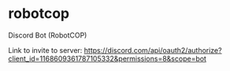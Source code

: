 # robotcop
Discord Bot (RobotCOP)

Link to invite to server:
https://discord.com/api/oauth2/authorize?client_id=1168609361787105332&permissions=8&scope=bot
